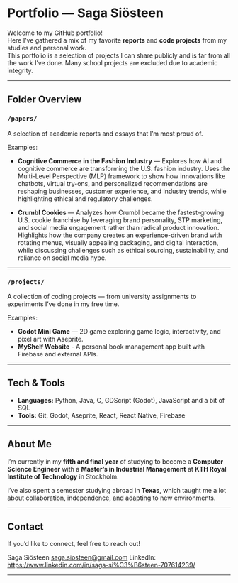 # Portfolio — Saga Siösteen

Welcome to my GitHub portfolio!  
Here I’ve gathered a mix of my favorite **reports** and **code projects** from my studies and personal work.  
This portfolio is a selection of projects I can share publicly and is far from all the work I’ve done. Many school projects are excluded due to academic integrity.

---

## Folder Overview

### `/papers/`
A selection of academic reports and essays that I’m most proud of.  

Examples:
- **Cognitive Commerce in the Fashion Industry** — Explores how AI and cognitive commerce are transforming the U.S. fashion industry. Uses the Multi-Level Perspective (MLP) framework to show how innovations like chatbots, virtual try-ons, and personalized recommendations are reshaping businesses, customer experience, and industry trends, while highlighting ethical and regulatory challenges.

- **Crumbl Cookies** — Analyzes how Crumbl became the fastest-growing U.S. cookie franchise by leveraging brand personality, STP marketing, and social media engagement rather than radical product innovation. Highlights how the company creates an experience-driven brand with rotating menus, visually appealing packaging, and digital interaction, while discussing challenges such as ethical sourcing, sustainability, and reliance on social media hype.

---

### `/projects/`
A collection of coding projects — from university assignments to experiments I’ve done in my free time.

Examples:
- **Godot Mini Game** — 2D game exploring game logic, interactivity, and pixel art with Aseprite.
- **MyShelf Website** - A personal book management app built with Firebase and external APIs.

---

## Tech & Tools
- **Languages:** Python, Java, C, GDScript (Godot), JavaScript and a bit of SQL
- **Tools:** Git, Godot, Aseprite, React, React Native, Firebase

---

## About Me
I’m currently in my **fifth and final year** of studying to become a **Computer Science Engineer** with a **Master’s in Industrial Management** at **KTH Royal Institute of Technology** in Stockholm.

I’ve also spent a semester studying abroad in **Texas**, which taught me a lot about collaboration, independence, and adapting to new environments.

---

## Contact
If you’d like to connect, feel free to reach out!

Saga Siösteen
saga.siosteen@gmail.com
LinkedIn: https://www.linkedin.com/in/saga-si%C3%B6steen-707614239/  

---


